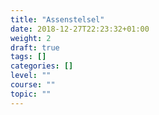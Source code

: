 ```yaml
---
title: "Assenstelsel"
date: 2018-12-27T22:23:32+01:00
weight: 2
draft: true
tags: []
categories: []
level: ""
course: ""
topic: ""
---
```


